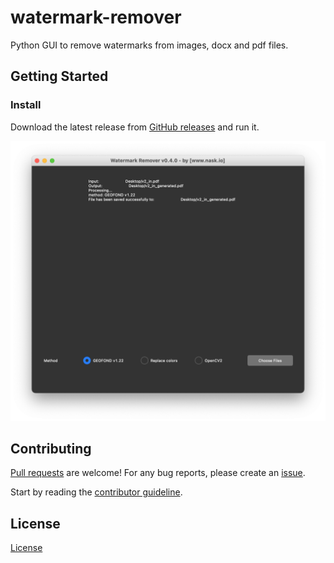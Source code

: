 # watermark-remover

Python GUI to remove watermarks from images, docx and pdf files.

## Getting Started

### Install

Download the latest release from [GitHub releases](https://github.com/naskio/watermark-remover/releases) and run it.

![screenshot](resources/screenshot.png)

## Contributing

[Pull requests](https://github.com/naskio/watermark-remover/pulls) are welcome! For any bug reports, please create
an [issue](https://github.com/naskio/watermark-remover/issues).

Start by reading the [contributor guideline](CONTRIBUTING.md).

## License

[License](LICENSE)